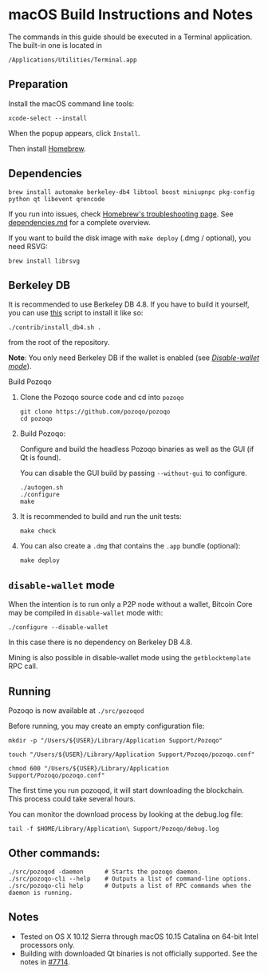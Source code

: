 # macOS Build Instructions and Notes

The commands in this guide should be executed in a Terminal application.
The built-in one is located in
```
/Applications/Utilities/Terminal.app
```

## Preparation
Install the macOS command line tools:

```shell
xcode-select --install
```

When the popup appears, click `Install`.

Then install [Homebrew](https://brew.sh).

## Dependencies
```shell
brew install automake berkeley-db4 libtool boost miniupnpc pkg-config python qt libevent qrencode
```

If you run into issues, check [Homebrew's troubleshooting page](https://docs.brew.sh/Troubleshooting).
See [dependencies.md](dependencies.md) for a complete overview.

If you want to build the disk image with `make deploy` (.dmg / optional), you need RSVG:
```shell
brew install librsvg
```

## Berkeley DB
It is recommended to use Berkeley DB 4.8. If you have to build it yourself,
you can use [this](/contrib/install_db4.sh) script to install it
like so:

```shell
./contrib/install_db4.sh .
```

from the root of the repository.

**Note**: You only need Berkeley DB if the wallet is enabled (see [*Disable-wallet mode*](/doc/build-osx.md#disable-wallet-mode)).

Build Pozoqo

1. Clone the Pozoqo source code and cd into `pozoqo`
    ```shell
    git clone https://github.com/pozoqo/pozoqo
    cd pozoqo
    ```

2.  Build Pozoqo:

    Configure and build the headless Pozoqo binaries as well as the GUI (if Qt is found).

    You can disable the GUI build by passing `--without-gui` to configure.
    ```shell
    ./autogen.sh
    ./configure
    make
    ```

3.  It is recommended to build and run the unit tests:
    ```shell
    make check
    ```

4.  You can also create a  `.dmg` that contains the `.app` bundle (optional):
    ```shell
    make deploy
    ```

## `disable-wallet` mode
When the intention is to run only a P2P node without a wallet, Bitcoin Core may be
compiled in `disable-wallet` mode with:
```shell
./configure --disable-wallet
```

In this case there is no dependency on Berkeley DB 4.8.

Mining is also possible in disable-wallet mode using the `getblocktemplate` RPC call.

## Running
Pozoqo is now available at `./src/pozoqod`

Before running, you may create an empty configuration file:
```shell
mkdir -p "/Users/${USER}/Library/Application Support/Pozoqo"

touch "/Users/${USER}/Library/Application Support/Pozoqo/pozoqo.conf"

chmod 600 "/Users/${USER}/Library/Application Support/Pozoqo/pozoqo.conf"
```

The first time you run pozoqod, it will start downloading the blockchain. This process could
take several hours.

You can monitor the download process by looking at the debug.log file:
```shell
tail -f $HOME/Library/Application\ Support/Pozoqo/debug.log
```

## Other commands:
```shell
./src/pozoqod -daemon      # Starts the pozoqo daemon.
./src/pozoqo-cli --help    # Outputs a list of command-line options.
./src/pozoqo-cli help      # Outputs a list of RPC commands when the daemon is running.
```

## Notes
* Tested on OS X 10.12 Sierra through macOS 10.15 Catalina on 64-bit Intel
processors only.
* Building with downloaded Qt binaries is not officially supported. See the notes in [#7714](https://github.com/bitcoin/bitcoin/issues/7714).
